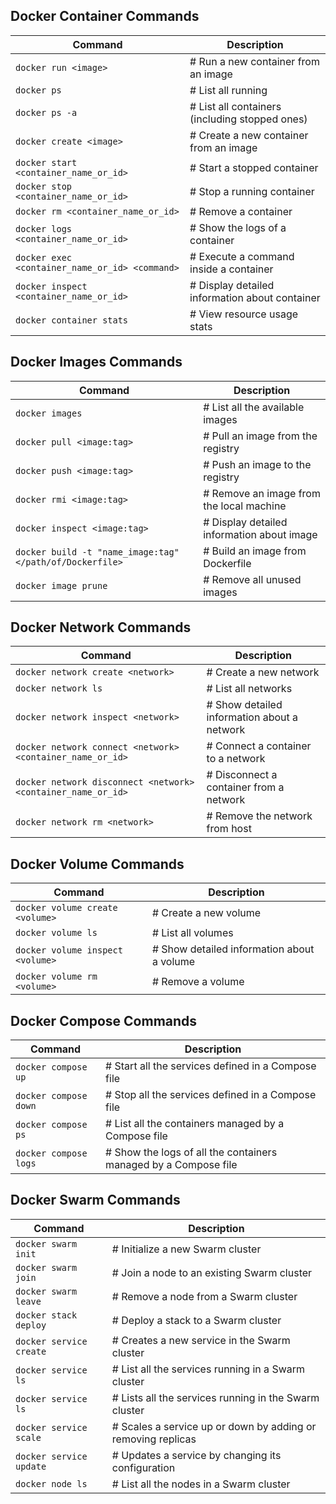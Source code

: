 <h2> Docker Container Commands</h2>

| Command                                          | Description                                    |
| ------------------------------------------------ | ---------------------------------------------- |
| `docker run <image>`                             | # Run a new container from an image            |
| `docker ps`                                      | # List all running                             |
| `docker ps -a`                                   | # List all containers (including stopped ones) |
| `docker create <image>`                          | # Create a new container from an image         |
| `docker start <container_name_or_id>`            | # Start a stopped container                    |
| `docker stop <container_name_or_id>`             | # Stop a running container                     |
| `docker rm <container_name_or_id>`               | # Remove a container                           |
| `docker logs <container_name_or_id>`             | # Show the logs of a container                 |
| `docker exec <container_name_or_id> <command>`   | # Execute a command inside a container         |
| `docker inspect <container_name_or_id>`          | # Display detailed information about container |
| `docker container stats`                         | # View resource usage stats                    |

<h2> Docker Images Commands</h2>

| Command                                                  | Description                                |
| -------------------------------------------------------- | ------------------------------------------ |
| `docker images`                                          | # List all the available images            |
| `docker pull <image:tag>`                                | # Pull an image from the registry          |
| `docker push <image:tag>`                                | # Push an image to the registry            |
| `docker rmi <image:tag>`                                 | # Remove an image from the local machine   |
| `docker inspect <image:tag>`                             | # Display detailed information about image |
| `docker build -t "name_image:tag" </path/of/Dockerfile>` | # Build an image from Dockerfile           |
| `docker image prune`                                     | # Remove all unused images                 |


<h2> Docker Network Commands</h2>

| Command                                                       | Description                                 |
| ------------------------------------------------------------- | ------------------------------------------- |
| `docker network create <network>`                             | # Create a new network                      |
| `docker network ls`                                           | # List all networks                         |
| `docker network inspect <network>`                            | # Show detailed information about a network |
| `docker network connect <network> <container_name_or_id>`     | # Connect a container to a network          |
| `docker network disconnect <network> <container_name_or_id>`  | # Disconnect a container from a network     |
| `docker network rm <network>`                                 | # Remove the network from host              |


<h2> Docker Volume Commands</h2>

| Command                           | Description                                |
| --------------------------------- | ------------------------------------------ |
| `docker volume create <volume>`   | # Create a new volume                      |
| `docker volume ls`                | # List all volumes                         |
| `docker volume inspect <volume>`  | # Show detailed information about a volume |
| `docker volume rm <volume>`       | # Remove a volume                          |


<h2> Docker Compose Commands</h2>

| Command                            | Description                                                     |
| ---------------------------------- | --------------------------------------------------------------- |
| `docker compose up`                | # Start all the services defined in a Compose file              |
| `docker compose down`              | # Stop all the services defined in a Compose file               |
| `docker compose ps`                | # List all the containers managed by a Compose file             |
| `docker compose logs`              | # Show the logs of all the containers managed by a Compose file |

<h2> Docker Swarm Commands</h2>

| Command                            | Description                                                  |
| ---------------------------------- | ------------------------------------------------------------ |
| `docker swarm init`                | # Initialize a new Swarm cluster                             |
| `docker swarm join`                | # Join a node to an existing Swarm cluster                   |
| `docker swarm leave`               | # Remove a node from a Swarm cluster                         |
| `docker stack deploy`              | # Deploy a stack to a Swarm cluster                          |
| `docker service create`            | # Creates a new service in the Swarm cluster                 |
| `docker service ls`                | # List all the services running in a Swarm cluster           |
| `docker service ls`                | # Lists all the services running in the Swarm cluster        |
| `docker service scale`             | # Scales a service up or down by adding or removing replicas |
| `docker service update`            | # Updates a service by changing its configuration            |
| `docker node ls`                   | # List all the nodes in a Swarm cluster                      |